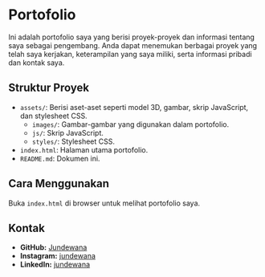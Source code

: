 # Portofolio

Ini adalah portofolio saya yang berisi proyek-proyek dan informasi tentang saya sebagai pengembang. Anda dapat menemukan berbagai proyek yang telah saya kerjakan, keterampilan yang saya miliki, serta informasi pribadi dan kontak saya.

## Struktur Proyek

- `assets/`: Berisi aset-aset seperti model 3D, gambar, skrip JavaScript, dan stylesheet CSS.
  - `images/`: Gambar-gambar yang digunakan dalam portofolio.
  - `js/`: Skrip JavaScript.
  - `styles/`: Stylesheet CSS.
- `index.html`: Halaman utama portofolio.
- `README.md`: Dokumen ini.

## Cara Menggunakan

Buka `index.html` di browser untuk melihat portofolio saya.

## Kontak

- **GitHub:** [Jundewana](https://github.com/Jundewana)
- **Instagram:** [jundewana](https://www.instagram.com/jundewana/)
- **LinkedIn:** [jundewana](https://www.linkedin.com/in/jundewana/)
